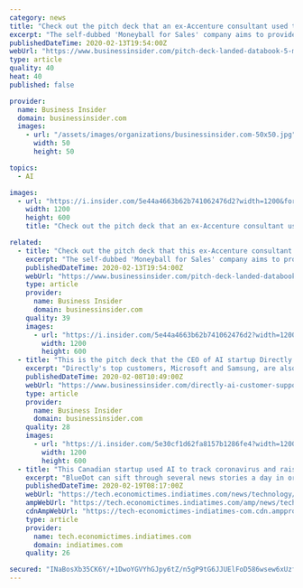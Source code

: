 ```yaml
---
category: news
title: "Check out the pitch deck that an ex-Accenture consultant used to raise $5 million in seed funding for his AI-powered startup"
excerpt: "The self-dubbed 'Moneyball for Sales' company aims to provide enterprise companies with personalized insights to better engage with their customers."
publishedDateTime: 2020-02-13T19:54:00Z
webUrl: "https://www.businessinsider.com/pitch-deck-landed-databook-5-million-seed-funding-2020-2"
type: article
quality: 40
heat: 40
published: false

provider:
  name: Business Insider
  domain: businessinsider.com
  images:
    - url: "/assets/images/organizations/businessinsider.com-50x50.jpg"
      width: 50
      height: 50

topics:
  - AI

images:
  - url: "https://i.insider.com/5e44a4663b62b741062476d2?width=1200&format=jpeg"
    width: 1200
    height: 600
    title: "Check out the pitch deck that an ex-Accenture consultant used to raise $5 million in seed funding for his AI-powered startup"

related:
  - title: "Check out the pitch deck that this ex-Accenture consultant used to raise $5 million in seed funding for his AI-powered startup"
    excerpt: "The self-dubbed 'Moneyball for Sales' company aims to provide enterprise companies with personalized insights to better engage with their customers."
    publishedDateTime: 2020-02-13T19:54:00Z
    webUrl: "https://www.businessinsider.com/pitch-deck-landed-databook-5-million-seed-funding-2020-2"
    type: article
    provider:
      name: Business Insider
      domain: businessinsider.com
    quality: 39
    images:
      - url: "https://i.insider.com/5e44a4663b62b741062476d2?width=1200&format=jpeg"
        width: 1200
        height: 600
  - title: "This is the pitch deck that the CEO of AI startup Directly used to convince its top customers Microsoft and Samsung to invest in a $20 million round"
    excerpt: "Directly's top customers, Microsoft and Samsung, are also key investors in the AI customer support startup. They just raised $20 million."
    publishedDateTime: 2020-02-08T10:49:00Z
    webUrl: "https://www.businessinsider.com/directly-ai-customer-support-startup-microsoft-samsung-investors-2020-1?IR=T"
    type: article
    provider:
      name: Business Insider
      domain: businessinsider.com
    quality: 28
    images:
      - url: "https://i.insider.com/5e30cf1d62fa8157b1286fe4?width=1200&format=jpeg"
        width: 1200
        height: 600
  - title: "This Canadian startup used AI to track coronavirus and raised alarm days before the outbreak"
    excerpt: "BlueDot can sift through several news stories a day in order to detect and monitor the spread.AFP | February 19, 2020, 13:47 IST On the shores of Lake Ontario, a Canadian start-up raised one of the earliest alarms about the risk posed by the mystery virus that emerged in the Chinese city of Wuhan. How did it do it? Artificial intelligence."
    publishedDateTime: 2020-02-19T08:17:00Z
    webUrl: "https://tech.economictimes.indiatimes.com/news/technology/this-canadian-startup-used-ai-to-track-coronavirus-and-raised-alarm-days-before-the-outbreak/74206120"
    ampWebUrl: "https://tech.economictimes.indiatimes.com/amp/news/technology/this-canadian-startup-used-ai-to-track-coronavirus-and-raised-alarm-days-before-the-outbreak/74206120"
    cdnAmpWebUrl: "https://tech-economictimes-indiatimes-com.cdn.ampproject.org/c/s/tech.economictimes.indiatimes.com/amp/news/technology/this-canadian-startup-used-ai-to-track-coronavirus-and-raised-alarm-days-before-the-outbreak/74206120"
    type: article
    provider:
      name: tech.economictimes.indiatimes.com
      domain: indiatimes.com
    quality: 26

secured: "INaBosXb35CK6Y/+1DwoYGVYhGJpy6tZ/n5gP9tG6JJUElFoD586wsew6xUzf4Dnw2Bo+r4y+RB19Wm80ugu1VOdjkYuUoWeQ/c3HRrE8ducBWvr0b+Ixi+ZT/AKfQdAZKj0T2sRwf5HU1aphrlgH8kLi9MhV4aOco0s2CwQomC77YgvkyMaCsjI5R7Vdgm+ekxLtBiTfZ5ek68xhIAK9QrN+iAZ9D/dZukn8dP5XhlZ3SnWqjnew6r6gRyknKevJ6mqBQH+SiAigAT0J+lrH9a2MA7l4GSFLBDbtlA5eMxACZqMWjSjV2ZLk+0+mjlY/YTrwjkUqYt/h50Vxy70vZ9mLa7VuBlrIw8OcWaC0UX7KlqzQbPaCLuso1n+oNOozuBsMqR3SzH891qsxPx+JOpRu72kkmX7I/uHQcXuMfD46EgvqCZ4YtDXO2PdfAymMmz96ZtkG6MNIj1K5zPCCdeiLIFZ6eodvja+delvIDk=;PFM+cHzvJUYy2Qlfj/yb5g=="
---
```


